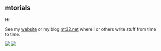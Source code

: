 ## mtorials

Hi!

See my [website](https://mtorials.de) or my blog [mt32.net](https://mt32.net) where I or others write stuff from time to time. 

<img align="left" src="https://github-readme-stats.vercel.app/api?username=mtorials&count_private=true&show_icons=true&theme=light&hide_rank=true&line_height=29&hide_border=true&hide_title=true" />
<img align="left" src="https://github-readme-stats.vercel.app/api/top-langs/?username=mtorials&theme=light&hide_title=true&show_icons=true&langs_count=15&line_height=29&hide_border=true&hide=dockerfile&layout=compact" />
